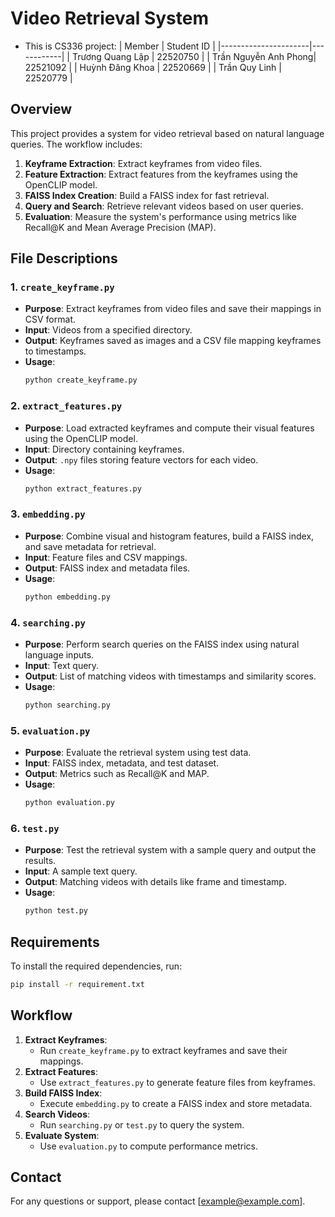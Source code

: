 # Video Retrieval System
- This is CS336 project:
| Member               | Student ID |
|----------------------|------------|
| Trương Quang Lập     | 22520750   |
| Trần Nguyễn Anh Phong| 22521092   |
| Huỳnh Đăng Khoa      | 22520669   |
| Trần Quy Linh        | 22520779   |
## Overview
This project provides a system for video retrieval based on natural language queries. The workflow includes:
1. **Keyframe Extraction**: Extract keyframes from video files.
2. **Feature Extraction**: Extract features from the keyframes using the OpenCLIP model.
3. **FAISS Index Creation**: Build a FAISS index for fast retrieval.
4. **Query and Search**: Retrieve relevant videos based on user queries.
5. **Evaluation**: Measure the system's performance using metrics like Recall@K and Mean Average Precision (MAP).

## File Descriptions

### 1. `create_keyframe.py`
- **Purpose**: Extract keyframes from video files and save their mappings in CSV format.
- **Input**: Videos from a specified directory.
- **Output**: Keyframes saved as images and a CSV file mapping keyframes to timestamps.
- **Usage**:
  ```bash
  python create_keyframe.py
  ```

### 2. `extract_features.py`
- **Purpose**: Load extracted keyframes and compute their visual features using the OpenCLIP model.
- **Input**: Directory containing keyframes.
- **Output**: `.npy` files storing feature vectors for each video.
- **Usage**:
  ```bash
  python extract_features.py
  ```

### 3. `embedding.py`
- **Purpose**: Combine visual and histogram features, build a FAISS index, and save metadata for retrieval.
- **Input**: Feature files and CSV mappings.
- **Output**: FAISS index and metadata files.
- **Usage**:
  ```bash
  python embedding.py
  ```

### 4. `searching.py`
- **Purpose**: Perform search queries on the FAISS index using natural language inputs.
- **Input**: Text query.
- **Output**: List of matching videos with timestamps and similarity scores.
- **Usage**:
  ```bash
  python searching.py
  ```

### 5. `evaluation.py`
- **Purpose**: Evaluate the retrieval system using test data.
- **Input**: FAISS index, metadata, and test dataset.
- **Output**: Metrics such as Recall@K and MAP.
- **Usage**:
  ```bash
  python evaluation.py
  ```

### 6. `test.py`
- **Purpose**: Test the retrieval system with a sample query and output the results.
- **Input**: A sample text query.
- **Output**: Matching videos with details like frame and timestamp.
- **Usage**:
  ```bash
  python test.py
  ```

## Requirements
To install the required dependencies, run:
```bash
pip install -r requirement.txt
```

## Workflow
1. **Extract Keyframes**:
   - Run `create_keyframe.py` to extract keyframes and save their mappings.
2. **Extract Features**:
   - Use `extract_features.py` to generate feature files from keyframes.
3. **Build FAISS Index**:
   - Execute `embedding.py` to create a FAISS index and store metadata.
4. **Search Videos**:
   - Run `searching.py` or `test.py` to query the system.
5. **Evaluate System**:
   - Use `evaluation.py` to compute performance metrics.

## Contact
For any questions or support, please contact [example@example.com].